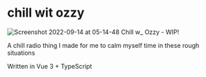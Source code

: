 # chill wit ozzy

![Screenshot 2022-09-14 at 05-14-48 Chill w_ Ozzy - WIP!](https://user-images.githubusercontent.com/94678583/190010896-cbef7dc3-6726-4853-9672-9621128a6c0d.png)

A chill radio thing I made for me to calm myself time in these rough situations

Written in Vue 3 + TypeScript

